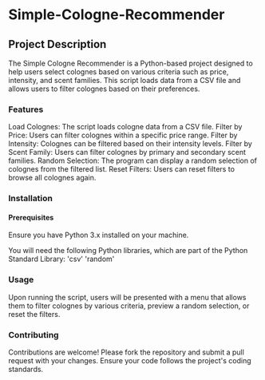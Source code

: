 # Simple-Cologne-Recommender
## Project Description
The Simple Cologne Recommender is a Python-based project designed to help users select colognes based on various criteria such as price, intensity, and scent families. This script loads data from a CSV file and allows users to filter colognes based on their preferences.

### Features
Load Colognes: The script loads cologne data from a CSV file.
Filter by Price: Users can filter colognes within a specific price range.
Filter by Intensity: Colognes can be filtered based on their intensity levels.
Filter by Scent Family: Users can filter colognes by primary and secondary scent families.
Random Selection: The program can display a random selection of colognes from the filtered list.
Reset Filters: Users can reset filters to browse all colognes again.

### Installation

#### Prerequisites
Ensure you have Python 3.x installed on your machine.

You will need the following Python libraries, which are part of the Python Standard Library:
'csv' 
'random'

### Usage
Upon running the script, users will be presented with a menu that allows them to filter colognes by various criteria, preview a random selection, or reset the filters.

### Contributing
Contributions are welcome! Please fork the repository and submit a pull request with your changes. Ensure your code follows the project's coding standards.

